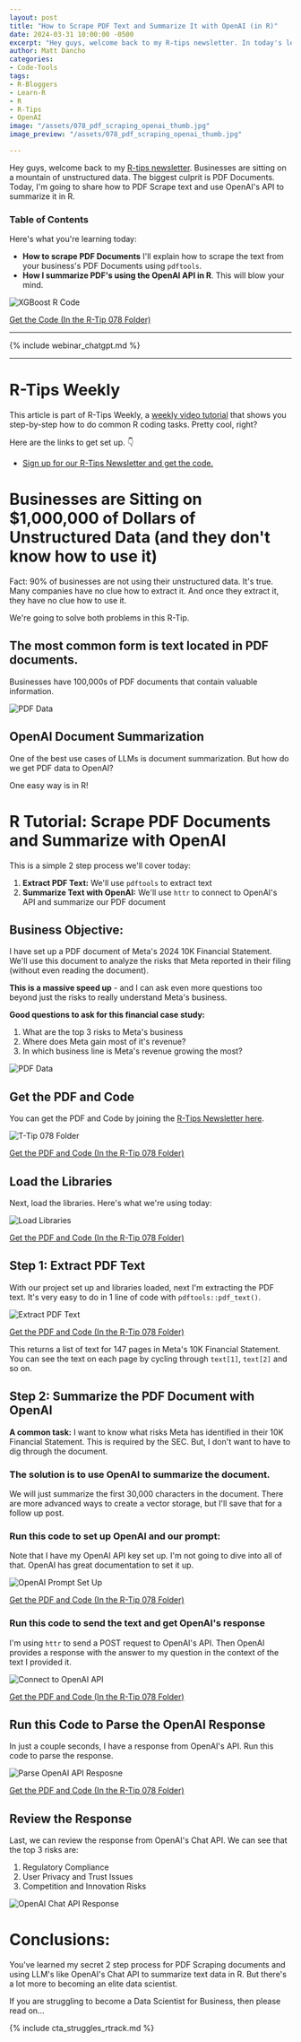 ```yaml
---
layout: post
title: "How to Scrape PDF Text and Summarize It with OpenAI (in R)"
date: 2024-03-31 10:00:00 -0500
excerpt: "Hey guys, welcome back to my R-tips newsletter. In today's lesson, I'm sharing how to scrape a PDF financial statement. Then I'll show you how to summarize it with OpenAI in R. Let's go!" 
author: Matt Dancho
categories:
- Code-Tools
tags:
- R-Bloggers
- Learn-R
- R
- R-Tips
- OpenAI
image: "/assets/078_pdf_scraping_openai_thumb.jpg"
image_preview: "/assets/078_pdf_scraping_openai_thumb.jpg"

---
```

Hey guys, welcome back to my [R-tips newsletter](https://learn.business-science.io/r-tips-newsletter). Businesses are sitting on a mountain of unstructured data. The biggest culprit is PDF Documents. Today, I'm going to share how to PDF Scrape text and use OpenAI's API to summarize it in R. 

### Table of Contents

Here's what you're learning today:

* **How to scrape PDF Documents** I'll explain how to scrape the text from your business's PDF Documents using `pdftools`.
* **How I summarize PDF's using the OpenAI API in R**. This will blow your mind.

![XGBoost R Code](/assets/078_pdf_scraping_openai_thumb.jpg)

<p class="text-center date"><a href="https://learn.business-science.io/r-tips-newsletter?el=website" target="_blank">Get the Code (In the R-Tip 078 Folder)</a></p>

---

{% include webinar_chatgpt.md %}

---

# R-Tips Weekly

This article is part of R-Tips Weekly, a <a href="https://learn.business-science.io/r-tips-newsletter?el=website" target="_blank">weekly video tutorial</a> that shows you step-by-step how to do common R coding tasks. Pretty cool, right?

<p>Here are the links to get set up. 👇</p>

<ul> 
    <li><a href="https://learn.business-science.io/r-tips-newsletter?el=website" target="_blank">Sign up for our R-Tips Newsletter and get the code.</a></li> 
    <!-- <li><a href="https://youtu.be/fkwKQi7skAw">YouTube Tutorial</a></li>-->
</ul>

# Businesses are Sitting on $1,000,000 of Dollars of Unstructured Data (and they don't know how to use it)

Fact: 90% of businesses are not using their unstructured data. It's true. Many companies have no clue how to extract it. And once they extract it, they have no clue how to use it. 

We're going to solve both problems in this R-Tip. 

## The most common form is text located in PDF documents.

Businesses have 100,000s of PDF documents that contain valuable information.

![PDF Data](/assets/078_pdf_data.jpg)

## OpenAI Document Summarization

One of the best use cases of LLMs is document summarization. But how do we get PDF data to OpenAI?

One easy way is in R!

# R Tutorial: Scrape PDF Documents and Summarize with OpenAI

This is a simple 2 step process we'll cover today:

1. **Extract PDF Text:** We'll use `pdftools` to extract text
2. **Summarize Text with OpenAI:** We'll use `httr` to connect to OpenAI's API and summarize our PDF document

## Business Objective:

I have set up a PDF document of Meta's 2024 10K Financial Statement. We'll use this document to analyze the risks that Meta reported in their filing (without even reading the document). 

**This is a massive speed up** - and I can ask even more questions too beyond just the risks to really understand Meta's business. 

**Good questions to ask for this financial case study:**

1. What are the top 3 risks to Meta's business
2. Where does Meta gain most of it's revenue?
3. In which business line is Meta's revenue growing the most?

![PDF Data](/assets/078_pdf_data.jpg)

## Get the PDF and Code

You can get the PDF and Code by joining the [R-Tips Newsletter here](https://learn.business-science.io/r-tips-newsletter?el=website).

![T-Tip 078 Folder](/assets/078_folder.jpg)

<p class="text-center date"><a href="https://learn.business-science.io/r-tips-newsletter?el=website" target="_blank">Get the PDF and Code (In the R-Tip 078 Folder)</a></p>

## Load the Libraries

Next, load the libraries. Here's what we're using today:

![Load Libraries](/assets/078_load_libraries.jpg)

<p class="text-center date"><a href="https://learn.business-science.io/r-tips-newsletter?el=website" target="_blank">Get the PDF and Code (In the R-Tip 078 Folder)</a></p>

## Step 1: Extract PDF Text

With our project set up and libraries loaded, next I'm extracting the PDF text. It's very easy to do in 1 line of code with `pdftools::pdf_text()`.

![Extract PDF Text](/assets/078_extract_pdf_text.jpg)

<p class="text-center date"><a href="https://learn.business-science.io/r-tips-newsletter?el=website" target="_blank">Get the PDF and Code (In the R-Tip 078 Folder)</a></p>

This returns a list of text for 147 pages in Meta's 10K Financial Statement. You can see the text on each page by cycling through `text[1]`, `text[2]` and so on. 

## Step 2: Summarize the PDF Document with OpenAI

**A common task:** I want to know what risks Meta has identified in their 10K Financial Statement. This is required by the SEC. But, I don't want to have to dig through the document. 

### The solution is to use OpenAI to summarize the document. 

We will just summarize the first 30,000 characters in the document. There are more advanced ways to create a vector storage, but I'll save that for a follow up post. 

### Run this code to set up OpenAI and our prompt:

Note that I have my OpenAI API key set up. I'm not going to dive into all of that. OpenAI has great documentation to set it up. 

![OpenAI Prompt Set Up](/assets/078_openai_prompt_setup.jpg)

<p class="text-center date"><a href="https://learn.business-science.io/r-tips-newsletter?el=website" target="_blank">Get the PDF and Code (In the R-Tip 078 Folder)</a></p>

### Run this code to send the text and get OpenAI's response

I'm using `httr` to send a POST request to OpenAI's API. Then OpenAI provides a response with the answer to my question in the context of the text I provided it. 

![Connect to OpenAI API](/assets/078_connect_to_openai_api.jpg)

<p class="text-center date"><a href="https://learn.business-science.io/r-tips-newsletter?el=website" target="_blank">Get the PDF and Code (In the R-Tip 078 Folder)</a></p>

## Run this Code to Parse the OpenAI Response

In just a couple seconds, I have a response from OpenAI's API. Run this code to parse the response. 

![Parse OpenAI API Resposne](/assets/078_parse_openai_response.jpg)

<p class="text-center date"><a href="https://learn.business-science.io/r-tips-newsletter?el=website" target="_blank">Get the PDF and Code (In the R-Tip 078 Folder)</a></p>

## Review the Response

Last, we can review the response from OpenAI's Chat API. We can see that the top 3 risks are:

1. Regulatory Compliance
2. User Privacy and Trust Issues
3. Competition and Innovation Risks

![OpenAI Chat API Response](/assets/078_openai_chat_response.jpg)

# Conclusions:

You've learned my secret 2 step process for PDF Scraping documents and using LLM's like OpenAI's Chat API to summarize text data in R. But there's a lot more to becoming an elite data scientist. 

If you are struggling to become a Data Scientist for Business, then please read on...

{% include cta_struggles_rtrack.md %}